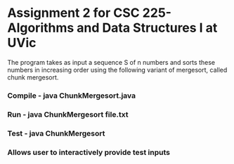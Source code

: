 # Assignment 2 for CSC 225- Algorithms and Data Structures I at UVic 
The program takes as input a sequence S of n numbers and sorts these numbers in increasing order using the following variant of mergesort, called chunk mergesort.

### Compile - java ChunkMergesort.java

### Run - java ChunkMergesort file.txt

### Test - java ChunkMergesort
### Allows user to interactively provide test inputs
